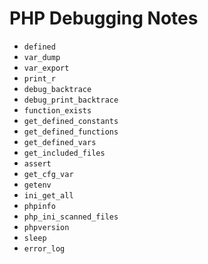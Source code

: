 # PHP Debugging Notes

- `defined`
- `var_dump`
- `var_export`
- `print_r`
- `debug_backtrace`
- `debug_print_backtrace`
- `function_exists`
- `get_defined_constants`
- `get_defined_functions`
- `get_defined_vars`
- `get_included_files`
- `assert`
- `get_cfg_var`
- `getenv`
- `ini_get_all`
- `phpinfo`
- `php_ini_scanned_files`
- `phpversion`
- `sleep`
- `error_log`
